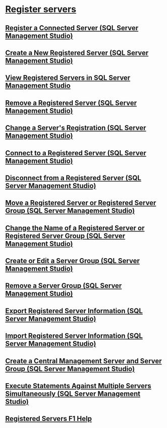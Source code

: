 # [Register servers](register-servers.md)  
## [Register a Connected Server (SQL Server Management Studio)](register-a-connected-server-sql-server-management-studio.md)  
## [Create a New Registered Server (SQL Server Management Studio)](create-a-new-registered-server-sql-server-management-studio.md)  
## [View Registered Servers in SQL Server Management Studio](view-registered-servers-in-sql-server-management-studio.md)  
## [Remove a Registered Server (SQL Server Management Studio)](remove-a-registered-server-sql-server-management-studio.md)  
## [Change a Server's Registration (SQL Server Management Studio)](change-a-server-s-registration-sql-server-management-studio.md)  
## [Connect to a Registered Server (SQL Server Management Studio)](connect-to-a-registered-server-sql-server-management-studio.md)  
## [Disconnect from a Registered Server (SQL Server Management Studio)](disconnect-from-a-registered-server-sql-server-management-studio.md)  
## [Move a Registered Server or Registered Server Group (SQL Server Management Studio)](move-a-registered-server-or-registered-server-group.md)  
## [Change the Name of a Registered Server or Registered Server Group (SQL Server Management Studio)](change-the-name-of-registered-server-or-registered-server-group.md)  
## [Create or Edit a Server Group (SQL Server Management Studio)](create-or-edit-a-server-group-sql-server-management-studio.md)  
## [Remove a Server Group (SQL Server Management Studio)](remove-a-server-group-sql-server-management-studio.md)  
## [Export Registered Server Information (SQL Server Management Studio)](export-registered-server-information-sql-server-management-studio.md)  
## [Import Registered Server Information (SQL Server Management Studio)](import-registered-server-information-sql-server-management-studio.md)  
## [Create a Central Management Server and Server Group (SQL Server Management Studio)](create-a-central-management-server-and-server-group.md)  
## [Execute Statements Against Multiple Servers Simultaneously (SQL Server Management Studio)](execute-statements-against-multiple-servers-simultaneously.md)  
## [Registered Servers F1 Help](registered-servers-f1-help.md)  

